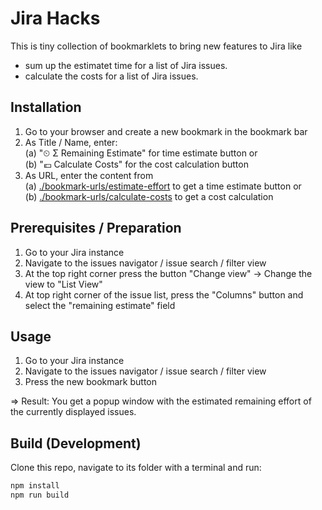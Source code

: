 Jira Hacks
==========

This is tiny collection of bookmarklets to bring new features to Jira like

* sum up the estimatet time for a list of Jira issues.
* calculate the costs for a list of Jira issues.

Installation
------------

1. Go to your browser and create a new bookmark in the bookmark bar
2. As Title / Name, enter: \
(a) "⏲ Σ Remaining Estimate" for time estimate button or \
(b) "💶 Calculate Costs" for the cost calculation button
3. As URL, enter the content from \
(a) [./bookmark-urls/estimate-effort](./bookmark-urls/estimate-effort) to get a time estimate button or \
(b) [./bookmark-urls/calculate-costs](./bookmark-urls/calculate-costs) to get a cost calculation

Prerequisites / Preparation
---------------------------

1. Go to your Jira instance
2. Navigate to the issues navigator / issue search / filter view
3. At the top right corner press the button "Change view" -> Change the view to "List View"
4. At top right corner of the issue list, press the "Columns" button and select the "remaining estimate" field

Usage
-----

1. Go to your Jira instance
2. Navigate to the issues navigator / issue search / filter view
3. Press the new bookmark button

=> Result: You get a popup window with the estimated remaining effort of the currently displayed issues.

Build (Development)
-------------------

Clone this repo, navigate to its folder with a terminal and run:

```bash
npm install
npm run build
```

